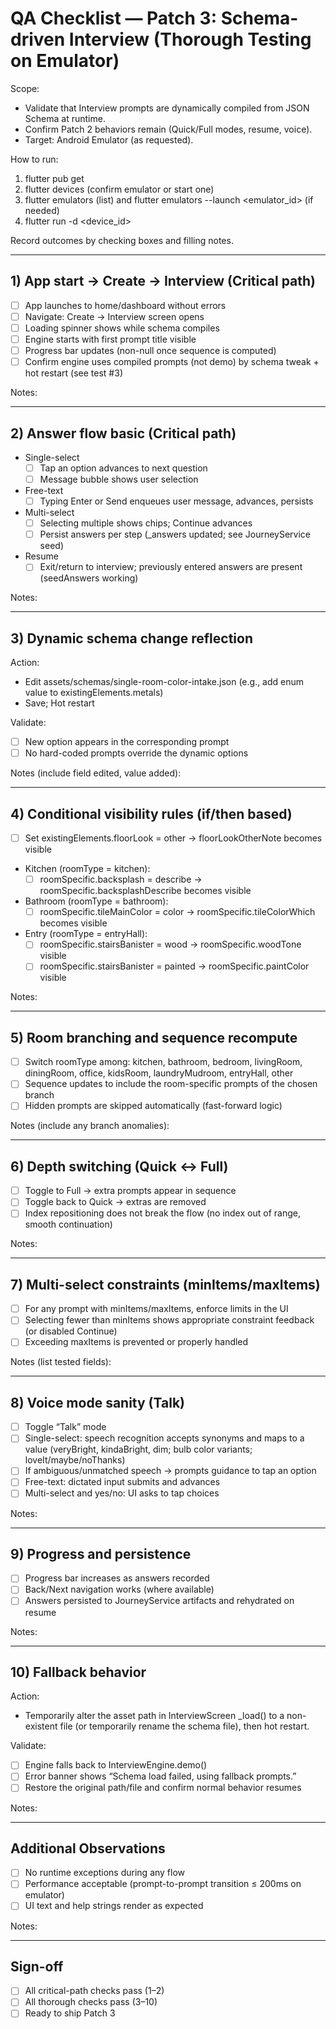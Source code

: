 # QA Checklist — Patch 3: Schema-driven Interview (Thorough Testing on Emulator)

Scope:
- Validate that Interview prompts are dynamically compiled from JSON Schema at runtime.
- Confirm Patch 2 behaviors remain (Quick/Full modes, resume, voice).
- Target: Android Emulator (as requested).

How to run:
1) flutter pub get
2) flutter devices (confirm emulator or start one)
3) flutter emulators (list) and flutter emulators --launch <emulator_id> (if needed)
4) flutter run -d <device_id>

Record outcomes by checking boxes and filling notes.

---

## 1) App start → Create → Interview (Critical path)

- [ ] App launches to home/dashboard without errors
- [ ] Navigate: Create → Interview screen opens
- [ ] Loading spinner shows while schema compiles
- [ ] Engine starts with first prompt title visible
- [ ] Progress bar updates (non-null once sequence is computed)
- [ ] Confirm engine uses compiled prompts (not demo) by schema tweak + hot restart (see test #3)

Notes:

---

## 2) Answer flow basic (Critical path)

- Single-select
  - [ ] Tap an option advances to next question
  - [ ] Message bubble shows user selection
- Free-text
  - [ ] Typing Enter or Send enqueues user message, advances, persists
- Multi-select
  - [ ] Selecting multiple shows chips; Continue advances
  - [ ] Persist answers per step (_answers updated; see JourneyService seed)
- Resume
  - [ ] Exit/return to interview; previously entered answers are present (seedAnswers working)

Notes:

---

## 3) Dynamic schema change reflection

Action:
- Edit assets/schemas/single-room-color-intake.json (e.g., add enum value to existingElements.metals)
- Save; Hot restart

Validate:
- [ ] New option appears in the corresponding prompt
- [ ] No hard-coded prompts override the dynamic options

Notes (include field edited, value added):

---

## 4) Conditional visibility rules (if/then based)

- [ ] Set existingElements.floorLook = other → floorLookOtherNote becomes visible
- Kitchen (roomType = kitchen):
  - [ ] roomSpecific.backsplash = describe → roomSpecific.backsplashDescribe becomes visible
- Bathroom (roomType = bathroom):
  - [ ] roomSpecific.tileMainColor = color → roomSpecific.tileColorWhich becomes visible
- Entry (roomType = entryHall):
  - [ ] roomSpecific.stairsBanister = wood → roomSpecific.woodTone visible
  - [ ] roomSpecific.stairsBanister = painted → roomSpecific.paintColor visible

Notes:

---

## 5) Room branching and sequence recompute

- [ ] Switch roomType among: kitchen, bathroom, bedroom, livingRoom, diningRoom, office, kidsRoom, laundryMudroom, entryHall, other
- [ ] Sequence updates to include the room-specific prompts of the chosen branch
- [ ] Hidden prompts are skipped automatically (fast-forward logic)

Notes (include any branch anomalies):

---

## 6) Depth switching (Quick ↔ Full)

- [ ] Toggle to Full → extra prompts appear in sequence
- [ ] Toggle back to Quick → extras are removed
- [ ] Index repositioning does not break the flow (no index out of range, smooth continuation)

Notes:

---

## 7) Multi-select constraints (minItems/maxItems)

- [ ] For any prompt with minItems/maxItems, enforce limits in the UI
- [ ] Selecting fewer than minItems shows appropriate constraint feedback (or disabled Continue)
- [ ] Exceeding maxItems is prevented or properly handled

Notes (list tested fields):

---

## 8) Voice mode sanity (Talk)

- [ ] Toggle “Talk” mode
- [ ] Single-select: speech recognition accepts synonyms and maps to a value (veryBright, kindaBright, dim; bulb color variants; loveIt/maybe/noThanks)
- [ ] If ambiguous/unmatched speech → prompts guidance to tap an option
- [ ] Free-text: dictated input submits and advances
- [ ] Multi-select and yes/no: UI asks to tap choices

Notes:

---

## 9) Progress and persistence

- [ ] Progress bar increases as answers recorded
- [ ] Back/Next navigation works (where available)
- [ ] Answers persisted to JourneyService artifacts and rehydrated on resume

Notes:

---

## 10) Fallback behavior

Action:
- Temporarily alter the asset path in InterviewScreen _load() to a non-existent file (or temporarily rename the schema file), then hot restart.

Validate:
- [ ] Engine falls back to InterviewEngine.demo()
- [ ] Error banner shows “Schema load failed, using fallback prompts.”
- [ ] Restore the original path/file and confirm normal behavior resumes

Notes:

---

## Additional Observations

- [ ] No runtime exceptions during any flow
- [ ] Performance acceptable (prompt-to-prompt transition ≤ 200ms on emulator)
- [ ] UI text and help strings render as expected

Notes:

---

## Sign-off

- [ ] All critical-path checks pass (1–2)
- [ ] All thorough checks pass (3–10)
- [ ] Ready to ship Patch 3
